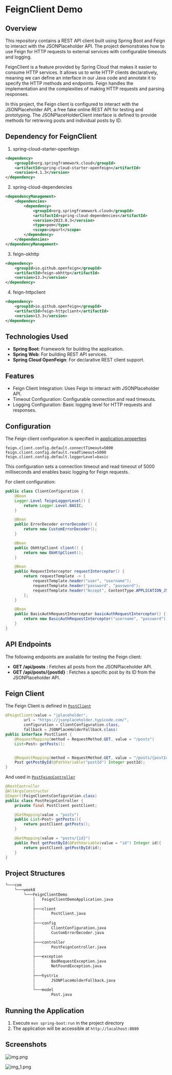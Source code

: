 # FeignClient Demo

## Overview
This repository contains a REST API client built using Spring Boot and Feign to interact with the JSONPlaceholder API. The project demonstrates how to use Feign for HTTP requests to external services with configurable timeouts and logging.

FeignClient is a feature provided by Spring Cloud that makes it easier to consume HTTP services. It allows us to write HTTP clients declaratively, meaning we can define an interface in our Java code and annotate it to specify the HTTP methods and endpoints. Feign handles the implementation and the complexities of making HTTP requests and parsing responses.

In this project, the Feign client is configured to interact with the JSONPlaceholder API, a free fake online REST API for testing and prototyping. The JSONPlaceHolderClient interface is defined to provide methods for retrieving posts and individual posts by ID.

## Dependency for FeignClient
1. spring-cloud-starter-openfeign
```xml
<dependency>
    <groupId>org.springframework.cloud</groupId>
    <artifactId>spring-cloud-starter-openfeign</artifactId>
    <version>4.1.3</version>
</dependency>
```
2. spring-cloud-dependencies
```xml
<dependencyManagement>
    <dependencies>
        <dependency>
            <groupId>org.springframework.cloud</groupId>
            <artifactId>spring-cloud-dependencies</artifactId>
            <version>2023.0.3</version>
            <type>pom</type>
            <scope>import</scope>
        </dependency>
    </dependencies>
</dependencyManagement>
```
3. feign-okhttp
```xml
<dependency>
    <groupId>io.github.openfeign</groupId>
    <artifactId>feign-okhttp</artifactId>
    <version>13.3</version>
</dependency>
```
4. feign-httpclient
```xml
<dependency>
    <groupId>io.github.openfeign</groupId>
    <artifactId>feign-httpclient</artifactId>
    <version>13.3</version>
</dependency>
```

## Technologies Used
- **Spring Boot**: Framework for building the application.
- **Spring Web**: For building REST API services.
- **Spring Cloud OpenFeign**: For declarative REST client support.

## Features
- Feign Client Integration: Uses Feign to interact with JSONPlaceholder API.
- Timeout Configuration: Configurable connection and read timeouts.
- Logging Configuration: Basic logging level for HTTP requests and responses.

## Configuration
The Feign client configuration is specified in [application.properties](src%2Fmain%2Fresources%2Fapplication.properties)
```properties
feign.client.config.default.connectTimeout=5000
feign.client.config.default.readTimeout=5000
feign.client.config.default.loggerLevel=basic
```
This configuration sets a connection timeout and read timeout of 5000 milliseconds and enables basic logging for Feign requests.

For client configuration:
```java
public class ClientConfiguration {
    @Bean
    Logger.Level feignLoggerLevel() {
        return Logger.Level.BASIC;
    }

    @Bean
    public ErrorDecoder errorDecoder() {
        return new CustomErrorDecoder();
    }

    @Bean
    public OkHttpClient client() {
        return new OkHttpClient();
    }

    @Bean
    public RequestInterceptor requestInterceptor() {
        return requestTemplate -> {
            requestTemplate.header("user", "username");
            requestTemplate.header("password", "password");
            requestTemplate.header("Accept", ContentType.APPLICATION_JSON.getMimeType());
        };
    }

    @Bean
    public BasicAuthRequestInterceptor basicAuthRequestInterceptor() {
        return new BasicAuthRequestInterceptor("username", "password");
    }
}
```

## API Endpoints
The following endpoints are available for testing the Feign client:

- **GET /api/posts** : Fetches all posts from the JSONPlaceholder API.
- **GET /api/posts/{postId}** : Fetches a specific post by its ID from the JSONPlaceholder API.

## Feign Client
The Feign Client is defined in [`PostClient`](src%2Fmain%2Fjava%2Fcom%2Fweek8%2FFeignClientDemo%2Fclient%2FPostClient.java)
```java
@FeignClient(value = "jplaceholder",
        url = "https://jsonplaceholder.typicode.com/",
        configuration = ClientConfiguration.class,
        fallback = JSONPlaceHolderFallback.class)
public interface PostClient {
    @RequestMapping(method = RequestMethod.GET, value = "/posts")
    List<Post> getPosts();


    @RequestMapping(method = RequestMethod.GET, value = "/posts/{postId}", produces = "application/json")
    Post getPostById(@PathVariable("postId") Integer postId);
}
```
And used in [`PostFeignController`](src%2Fmain%2Fjava%2Fcom%2Fweek8%2FFeignClientDemo%2Fcontroller%2FPostFeignController.java)
```java
@RestController
@AllArgsConstructor
@Import(FeignClientsConfiguration.class)
public class PostFeignController {
    private final PostClient postClient;

    @GetMapping(value = "posts")
    public List<Post> getPosts(){
        return postClient.getPosts();
    }

    @GetMapping(value = "posts/{id}")
    public Post getPostById(@PathVariable(value = "id") Integer id){
        return postClient.getPostById(id);
    }
}
```

## Project Structures
```cmd
└───com
    └───week8
        └───FeignClientDemo
            │   FeignClientDemoApplication.java
            │
            ├───client
            │       PostClient.java
            │
            ├───config
            │       ClientConfiguration.java
            │       CustomErrorDecoder.java
            │
            ├───controller
            │       PostFeignController.java
            │
            ├───exception
            │       BadRequestException.java
            │       NotFoundException.java
            │
            ├───hystrix
            │       JSONPlaceHolderFallback.java
            │
            └───model
                    Post.java
```

## Running the Application
1. Execute `mvn spring-boot:run` in the project directory
2. The application will be accessible at `http://localhost:8080`

## Screenshots
![img.png](img/img.png)

![img_1.png](img/img_1.png)